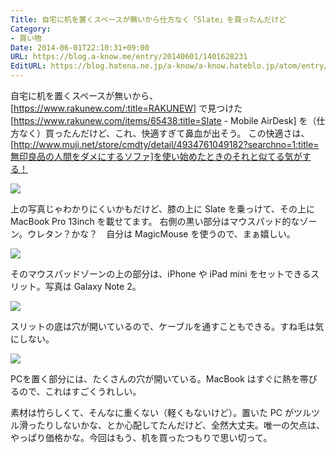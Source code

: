 ```yaml
---
Title: 自宅に机を置くスペースが無いから仕方なく「Slate」を買ったんだけど
Category:
- 買い物
Date: 2014-06-01T22:10:31+09:00
URL: https://blog.a-know.me/entry/20140601/1401628231
EditURL: https://blog.hatena.ne.jp/a-know/a-know.hateblo.jp/atom/entry/12921228815727979221
---
```



自宅に机を置くスペースが無いから、[https://www.rakunew.com/:title=RAKUNEW] で見つけた [https://www.rakunew.com/items/65438:title=Slate - Mobile AirDesk] を（仕方なく）買ったんだけど、これ、快適すぎて鼻血が出そう。
この快適さは、[http://www.muji.net/store/cmdty/detail/4934761049182?searchno=1:title=無印良品の人間をダメにするソファ]を使い始めたときのそれと似てる気がする！


<img src="http://lh4.ggpht.com/HJ9erws8-vuLnM3c8D8eOTf_O6HY0WUQDG3OH0mVdIUJgt0DpfesZ2r1Av5OX2hcCjwcnWjDnxdSpUYNQfyRvvI=s800">


上の写真じゃわかりにくいかもだけど、膝の上に Slate を乗っけて、その上に MacBook Pro 13inch を載せてます。
右側の黒い部分はマウスパッド的なゾーン。ウレタン？かな？　自分は MagicMouse を使うので、まぁ嬉しい。


<img src="http://lh3.ggpht.com/THyYINek7YBby3kGi-wUGV79KPGg-jtDezh38NFRd1x9cAW3oYKUPVdjUI-gcNmgSwtuPeV0vHONZG9njo9dPA=s800">


そのマウスパッドゾーンの上の部分は、iPhone や iPad mini をセットできるスリット。写真は Galaxy Note 2。


<img src="http://lh3.ggpht.com/C7RJ8yNKIsUcyp9fCzpbpCxP1qQiPRx6FqGG_azP1NAHbYK5xyGqWoqo7SCzoKVqFAMQunOJXmrP1Ynj5xaHunw=s800">


スリットの底は穴が開いているので、ケーブルを通すこともできる。すね毛は気にしない。


<img src="http://lh5.ggpht.com/joyi3ocYIcAs9Ju2BC0OCnVfsx2nFSP5ugwwojbe0hiMkg9Qb-aF1IcK05II6jeWfTjD2PvVK53E1YAsRvH5tFM1=s800">


PCを置く部分には、たくさんの穴が開いている。MacBook はすぐに熱を帯びるので、これはすごくうれしい。


素材は竹らしくて、そんなに重くない（軽くもないけど）。置いた PC がツルツル滑ったりしないかな、とか心配してたんだけど、全然大丈夫。唯一の欠点は、やっぱり価格かな。今回はもう、机を買ったつもりで思い切って。
